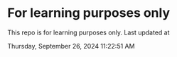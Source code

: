 # For learning purposes only
This repo is for learning purposes only.
Last updated at

Thursday, September 26, 2024 11:22:51 AM

